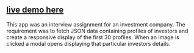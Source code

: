 [live demo here](https://naftalib.github.io/bhbsd/)
---------------------------------------------------
This app was an interview assignment for an investment company.
The requirement was to fetch JSON data containing profiles of investors and create a responsive display of the first 30 profiles. When an image is clicked a modal opens displaying that particular investors details.  
